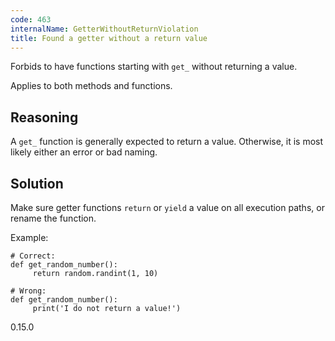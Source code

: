 ```yaml
---
code: 463
internalName: GetterWithoutReturnViolation
title: Found a getter without a return value
---
```


Forbids to have functions starting with `get_` without returning a
value.

Applies to both methods and functions.

## Reasoning
A `get_` function is generally expected to return a value.
Otherwise, it is most likely either an error or bad naming.

## Solution
Make sure getter functions `return` or `yield` a value on all
execution paths, or rename the function.

Example:

    # Correct:
    def get_random_number():
         return random.randint(1, 10)
    
    # Wrong:
    def get_random_number():
         print('I do not return a value!')

<div class="versionadded">

0.15.0

</div>